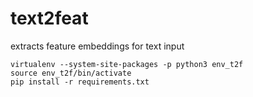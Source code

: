 # text2feat
extracts feature embeddings for text input

```
virtualenv --system-site-packages -p python3 env_t2f
source env_t2f/bin/activate
pip install -r requirements.txt
```
